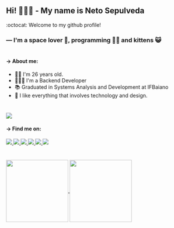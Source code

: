 ## Hi! 🙋🏻‍♂️ - My name is Neto Sepulveda

:octocat: Welcome to my github profile!
### — I'm a space lover 🚀, programming 👨‍💻 and kittens 😺

#

#### → About me:
 - 👦🏻 I'm 26 years old.
 - 👨🏻‍💻 I'm a Backend Developer
 - 📚 Graduated in Systems Analysis and Development at IFBaiano
 - 🖤 I like everything that involves technology and design.

#

<!-- Profile views -->
<a href="#" style="text-decoration: none;">
 <img src="https://komarev.com/ghpvc/?username=netosep"/>
</a>

#### → Find me on:
<!-- Badge Gmail -->
<a target="_blank" href="mailto:clementesepulveda27@gmail.com">
 <img src="https://img.shields.io/badge/-Gmail-c14438?style=social-square&logo=Gmail&logoColor=white"/>
</a>
<!-- Badge Twitter -->
<a target="_blank" href="https://x.com/net0xy">
 <img src="https://img.shields.io/badge/-X (twitter)-00acee?style=social-square&logo=X&logoColor=white&color=black"/>
</a>
<!-- Badge Instagram -->
<a target="_blank" href="http://instagram.com/netosepulveda_">
 <img src="https://img.shields.io/badge/-Instagram-3f729b?style=social-square&logo=Instagram&logoColor=white"/>
</a>
<!-- Badge Linkedin -->
<a target="_blank" href="https://www.linkedin.com/in/netosepulveda">
 <img src="https://img.shields.io/badge/-Linkedin-0e76a8?style=social-square&logo=Linkedin&logoColor=white"/>
</a>
<!-- Badge Steam -->
<a target="_blank" href="https://steamcommunity.com/id/net0x">
 <img src="https://img.shields.io/badge/-Steam-171a21?style=social-square&logo=Steam&logoColor=white"/>
</a>
<!-- Badge Discord -->
<a href="#">
 <img src="https://img.shields.io/badge/-net0x-738ADB?style=social-square&logo=Discord&logoColor=white"/>
</a>

#

<!-- GitHub Stats -->
<a href="#">
 <img height="170em" align="center"  src="https://github-readme-stats.vercel.app/api?username=netosep&count_private=true&show_icons=true&theme=omni&hide_border=true&include_all_commits=true&layout=compact&)" />
</a>

<a href="#">
 <img height="170em" align="center" src="https://github-readme-stats.vercel.app/api/top-langs/?username=netosep&langs_count=8&layout=compact&theme=omni&hide_border=true&include_all_commits=true&count_private=true&)" />
</a>
